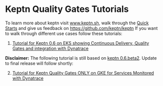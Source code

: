 # Keptn Quality Gates Tutorials

To learn more about keptn visit www.keptn.sh, walk through the [Quick Starts](https://keptn.sh/docs/quickstart/) and give us feedback on https://github.com/keptn/keptn
If you want to walk through different use cases follow these tutorials:
1. [Tutorial for Keptn 0.6 on EKS showing Continuous Delivery, Quality Gates and integration with Dynatrace](./simpleservice/README.md)



 
  

**Disclaimer:** The following tutorial is still based on [keptn 0.6.beta2](https://keptn.sh/docs/0.6.0/). Update to final release will follow shortly:

2. [Tutorial for Keptn Quality Gates ONLY on GKE for Services Monitored with Dynatrace](./sample/README.md)

